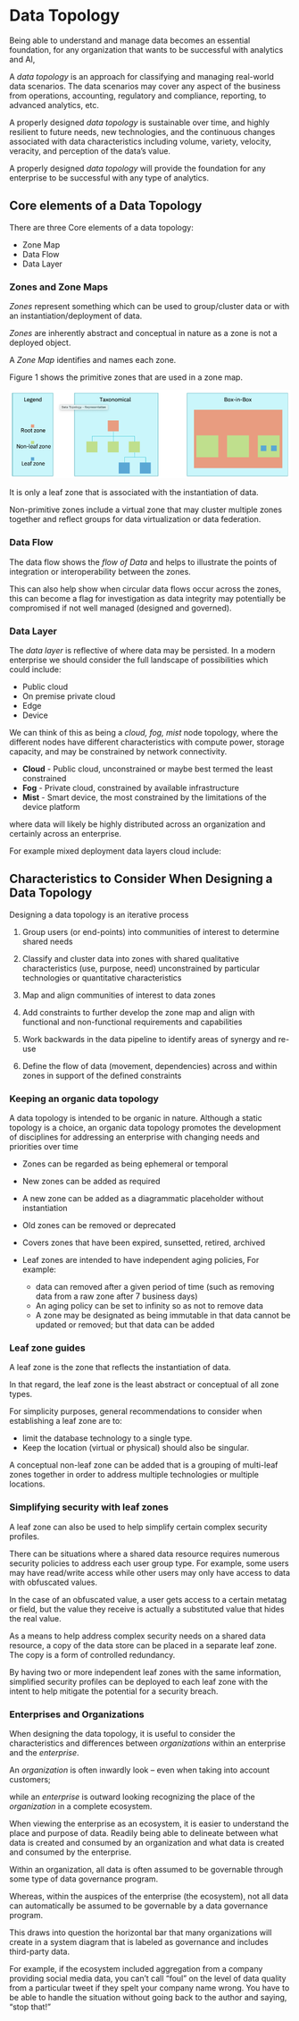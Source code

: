 # Data Topology

Being able to understand and manage data becomes an essential foundation, for any organization that wants to be successful with analytics and AI,

A *data topology* is an approach for classifying and managing real-world data scenarios. The data scenarios may cover any aspect of the business from  operations, accounting, regulatory and compliance, reporting, to advanced analytics, etc.

A properly designed *data topology* is sustainable over time, and highly resilient to future needs, new technologies, and the continuous changes associated with data characteristics including volume, variety, velocity, veracity, and perception of the data’s value.

A properly designed *data topology* will provide the foundation for any enterprise to be successful with any type of analytics.

## Core elements of a Data Topology

There are three Core elements of a data topology:

- Zone Map
- Data Flow
- Data Layer

### Zones and Zone Maps

*Zones* represent something which can be used to group/cluster data or with an instantiation/deployment of data.

*Zones* are inherently abstract and conceptual in nature as a zone is not a deployed object.

A *Zone Map* identifies and names each zone.

Figure 1 shows the primitive zones that are used in a zone map.

![](dtzones.png)

It is only a leaf zone that is associated with the instantiation of data.

Non-primitive zones include a virtual zone that may cluster multiple zones together and reflect groups for data virtualization or data federation.

### Data Flow

The data flow shows the *flow of Data* and helps
to illustrate the points of integration or interoperability between the zones.  

This can also help show when circular data flows occur across the zones, this can become a flag for investigation as data integrity may potentially be compromised if not well managed (designed and governed).

### Data Layer

The *data layer* is reflective of where data may be persisted. In a modern enterprise we should consider the full landscape of possibilities which could include:
- Public cloud
- On premise private cloud
- Edge
- Device

We can think of this as being a *cloud, fog, mist*  node topology, where the different nodes have different characteristics with compute power, storage capacity, and may be constrained by network connectivity.

- **Cloud** - Public cloud, unconstrained or maybe best termed the least constrained
- **Fog** - Private cloud, constrained by available infrastructure
- **Mist** - Smart device, the most constrained by the limitations of the device platform

where data will likely be highly distributed across an organization and certainly across an enterprise.

For example mixed deployment data layers cloud include:


## Characteristics to Consider When Designing a Data Topology

Designing a data topology is an iterative process

1. Group users (or end-points) into communities of interest to determine shared needs

1. Classify and cluster data into zones with shared qualitative characteristics (use, purpose, need) unconstrained by particular technologies or quantitative characteristics

1. Map and align communities of interest to data zones

1. Add constraints to further develop the zone map and align with functional and non-functional requirements and capabilities

1. Work backwards in the data pipeline to identify areas of synergy and re-use

1. Define the flow of data (movement, dependencies) across and within zones in support of the defined constraints

### Keeping an organic data topology

A data topology is intended to be organic in nature. Although a static topology is a choice, an organic data topology promotes the development of disciplines for addressing an enterprise with changing needs and priorities over time

* Zones can be regarded as being ephemeral or temporal

* New zones can be added as required

* A new zone can be added as a diagrammatic placeholder without instantiation

* Old zones can be removed or deprecated

* Covers zones that have been expired, sunsetted, retired, archived

* Leaf zones are intended to have independent aging policies, For example:
  * data can removed after a given period of time (such as removing data from a raw zone after 7 business days)
  * An aging policy can be set to infinity so as not to remove data
  * A zone may be designated as being immutable in that data cannot be updated or removed; but that data can be added

### Leaf zone guides

A leaf zone is the zone that reflects the instantiation of data.

In that regard, the leaf zone is the least abstract or conceptual of all zone types.

For simplicity purposes, general recommendations to consider when establishing a leaf zone are to:
* limit the database technology to a single type.
* Keep the location (virtual or physical) should also be singular.

A conceptual non-leaf zone can be added that is a grouping of multi-leaf zones together in order to address multiple technologies or multiple locations.

### Simplifying security with leaf zones

A leaf zone can also be used to help simplify certain complex security profiles.

There can be situations where a shared data resource requires numerous security policies to address each user group type. For example, some users may have read/write access while other users may only have access to data with obfuscated values.

In the case of an obfuscated value, a user gets access to a certain metatag or field, but the value they receive is actually a substituted value that hides the real value.

As a means to help address complex security needs on a shared data resource, a copy of the data store can be placed in a separate leaf zone. The copy is a form of controlled redundancy.

By having two or more independent leaf zones with the same information, simplified security profiles can be deployed to each leaf zone with the intent to help mitigate the potential for a security breach.

### Enterprises and Organizations

When designing the data topology, it is useful to consider the characteristics and differences between *organizations* within an enterprise and the *enterprise*.

An *organization* is often inwardly look – even when taking into account customers;

while an *enterprise* is outward looking recognizing the place of the *organization* in a complete ecosystem.

When viewing the enterprise as an ecosystem, it is easier to understand the place and purpose of data. Readily being able to delineate between what data is created and consumed by an organization and what data is created and consumed by the enterprise.

Within an organization, all data is often assumed to be governable through some type of data governance program.

Whereas, within the auspices of the enterprise (the ecosystem), not all data can automatically be assumed to be governable by a data governance program.

This draws into question the horizontal bar that many organizations will create in a system diagram that is labeled as governance and includes third-party data.

For example, if the ecosystem included aggregation from a company providing social media data, you can’t call “foul” on the level of data quality from a particular tweet if they spelt your company name wrong. You have to be able to handle the situation without going back to the author and saying, “stop that!”
